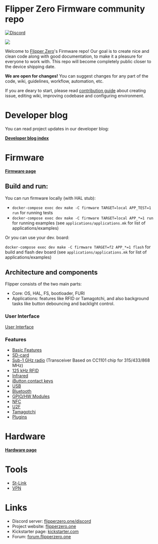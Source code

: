 # Flipper Zero Firmware community repo

[![Discord](https://img.shields.io/discord/740930220399525928.svg?label=&logo=discord&logoColor=ffffff&color=7389D8&labelColor=6A7EC2)](http://flipperzero.one/discord)

![](https://github.com/Flipper-Zero/flipperzero-firmware-community/raw/master/wiki_static/firmware-wiki-header.gif)

Welcome to [Flipper Zero](https://flipperzero.one/zero)'s Firmware repo! Our goal is to create nice and clean code along with good documentation, to make it a pleasure for everyone to work with. This repo will become completely public closer to the device shipping date. 

**We are open for changes!** You can suggest changes for any part of the code, wiki, guidelines, workflow, automation, etc.

If you are deary to start, please read [contribution guide](https://github.com/Flipper-Zero/flipperzero-firmware-community/wiki/Contributing) about creating issue, editing wiki, improving codebase and configuring environment.

# Developer blog

You can read project updates in our developer blog:

**[Developer blog index](https://github.com/Flipper-Zero/flipperzero-firmware-community/wiki/Developer-blog)**

# Firmware

**[Firmware page](https://github.com/Flipper-Zero/flipperzero-firmware-community/wiki/Firmware)**

## Build and run:

You can run firmware locally (with HAL stub):

* `docker-compose exec dev make -C firmware TARGET=local APP_TEST=1 run` for running tests
* `docker-compose exec dev make -C firmware TARGET=local APP_*=1 run` for running examples (see `applications/applications.mk` for list of applications/examples)

Or you can use your dev. board:

`docker-compose exec dev make -C firmware TARGET=f2 APP_*=1 flash` for build and flash dev board (see `applications/applications.mk` for list of applications/examples)

## Architecture and components

Flipper consists of the two main parts:

* Core: OS, HAL, FS, bootloader, FURI
* Applications: features like RFID or Tamagotchi, and also background tasks like button debouncing and backlight control.

### User Interface

[User Interface](https://github.com/Flipper-Zero/flipperzero-firmware-community/wiki/UI)

### Features

* [Basic Features](https://github.com/Flipper-Zero/flipperzero-firmware-community/wiki/Basic-features)
* [SD-card](https://github.com/Flipper-Zero/flipperzero-firmware-community/wiki/SD-Card.md)
* [Sub-1 GHz radio](https://github.com/Flipper-Zero/flipperzero-firmware-community/wiki/Sub-1-GHz-radio) (Transceiver Based on CC1101 chip for 315/433/868 MHz)
* [125 kHz RFID](https://github.com/Flipper-Zero/flipperzero-firmware-community/wiki/125-kHz-RFID)
* [Infrared](https://github.com/Flipper-Zero/flipperzero-firmware-community/wiki/Infrared)
* [iButton contact keys](https://github.com/Flipper-Zero/flipperzero-firmware-community/wiki/iButton)
* [USB](https://github.com/Flipper-Zero/flipperzero-firmware-community/wiki/USB)
* [Bluetooth](https://github.com/Flipper-Zero/flipperzero-firmware-community/wiki/Bluetooth)
* [GPIO/HW Modules](https://github.com/Flipper-Zero/flipperzero-firmware-community/wiki/GPIO)
* [NFC](https://github.com/Flipper-Zero/flipperzero-firmware-community/wiki/NFC)
* [U2F](https://github.com/Flipper-Zero/flipperzero-firmware-community/wiki/U2F)
* [Tamagotchi](https://github.com/Flipper-Zero/flipperzero-firmware-community/wiki/Tamagotchi)
* [Plugins](https://github.com/Flipper-Zero/flipperzero-firmware-community/wiki/Plugins)

# Hardware

**[Hardware page](https://github.com/Flipper-Zero/flipperzero-firmware-community/wiki/Hardware)**

# Tools

* [St-Link](https://github.com/Flipper-Zero/flipperzero-firmware-community/wiki/ST-Link)
* [VPN](https://github.com/Flipper-Zero/flipperzero-firmware-community/wiki/VPN)

# Links

* Discord server: [flipperzero.one/discord](https://flipperzero.one/discord)
* Project website: [flipperzero.one](https://flipperzero.one)
* Kickstarter page: [kickstarter.com](https://www.kickstarter.com/projects/flipper-devices/flipper-zero-tamagochi-for-hackers)
* Forum: [forum.flipperzero.one](https://forum.flipperzero.one/)
